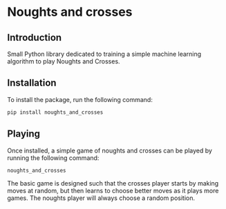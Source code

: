 # Noughts and crosses

## Introduction

Small Python library dedicated to training a simple machine learning algorithm 
to play Noughts and Crosses.

## Installation

To install the package, run the following command:
```bash
pip install noughts_and_crosses
```

## Playing

Once installed, a simple game of noughts and crosses can be played by running 
the following command:
```bash
noughts_and_crosses
```

The basic game is designed such that the crosses player starts by making moves 
at random, but then learns to choose better moves as it plays more games. The 
noughts player will always choose a random position.